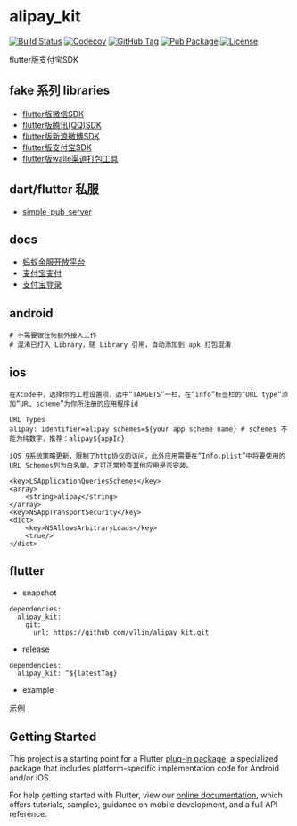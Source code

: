 # alipay_kit

[![Build Status](https://cloud.drone.io/api/badges/v7lin/alipay_kit/status.svg)](https://cloud.drone.io/v7lin/alipay_kit)
[![Codecov](https://codecov.io/gh/v7lin/alipay_kit/branch/master/graph/badge.svg)](https://codecov.io/gh/v7lin/alipay_kit)
[![GitHub Tag](https://img.shields.io/github/tag/v7lin/alipay_kit.svg)](https://github.com/v7lin/alipay_kit/releases)
[![Pub Package](https://img.shields.io/pub/v/alipay_kit.svg)](https://pub.dartlang.org/packages/alipay_kit)
[![License](https://img.shields.io/badge/License-Apache%202.0-blue.svg)](https://github.com/v7lin/alipay_kit/blob/master/LICENSE)

flutter版支付宝SDK

## fake 系列 libraries

* [flutter版微信SDK](https://github.com/v7lin/wechat_kit)
* [flutter版腾讯(QQ)SDK](https://github.com/v7lin/tencent_kit)
* [flutter版新浪微博SDK](https://github.com/v7lin/weibo_kit)
* [flutter版支付宝SDK](https://github.com/v7lin/alipay_kit)
* [flutter版walle渠道打包工具](https://github.com/v7lin/walle_kit)

## dart/flutter 私服

* [simple_pub_server](https://github.com/v7lin/simple_pub_server)

## docs

* [蚂蚁金服开放平台](https://openhome.alipay.com/platform/appManage.htm)
* [支付宝支付](https://docs.open.alipay.com/204/105051/)
* [支付宝登录](https://docs.open.alipay.com/218/105329/)

## android

````
# 不需要做任何额外接入工作
# 混淆已打入 Library，随 Library 引用，自动添加到 apk 打包混淆
````

## ios

````
在Xcode中，选择你的工程设置项，选中“TARGETS”一栏，在“info”标签栏的“URL type“添加“URL scheme”为你所注册的应用程序id

URL Types
alipay: identifier=alipay schemes=${your app scheme name} # schemes 不能为纯数字，推荐：alipay${appId}
````

````
iOS 9系统策略更新，限制了http协议的访问，此外应用需要在“Info.plist”中将要使用的URL Schemes列为白名单，才可正常检查其他应用是否安装。

<key>LSApplicationQueriesSchemes</key>
<array>
    <string>alipay</string>
</array>
<key>NSAppTransportSecurity</key>
<dict>
    <key>NSAllowsArbitraryLoads</key>
    <true/>
</dict>
````

## flutter

* snapshot

````
dependencies:
  alipay_kit:
    git:
      url: https://github.com/v7lin/alipay_kit.git
````

* release

````
dependencies:
  alipay_kit: ^${latestTag}
````

* example

[示例](./example/lib/main.dart)


## Getting Started

This project is a starting point for a Flutter
[plug-in package](https://flutter.dev/developing-packages/),
a specialized package that includes platform-specific implementation code for
Android and/or iOS.

For help getting started with Flutter, view our 
[online documentation](https://flutter.dev/docs), which offers tutorials, 
samples, guidance on mobile development, and a full API reference.
